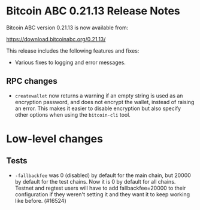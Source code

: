 # Bitcoin ABC 0.21.13 Release Notes

Bitcoin ABC version 0.21.13 is now available from:

  <https://download.bitcoinabc.org/0.21.13/>

This release includes the following features and fixes:

- Various fixes to logging and error messages.

RPC changes
-----------
- `createwallet` now returns a warning if an empty string is used as an
encryption password, and does not encrypt the wallet, instead of raising an
error. This makes it easier to disable encryption but also specify other
options when using the `bitcoin-cli` tool.

Low-level changes
=================

Tests
-----
- `-fallbackfee` was 0 (disabled) by default for the main chain, but 20000 by
default for the test chains. Now it is 0 by default for all chains. Testnet
and regtest users will have to add fallbackfee=20000 to their configuration if
they weren't setting it and they want it to keep working like before. (#16524)

